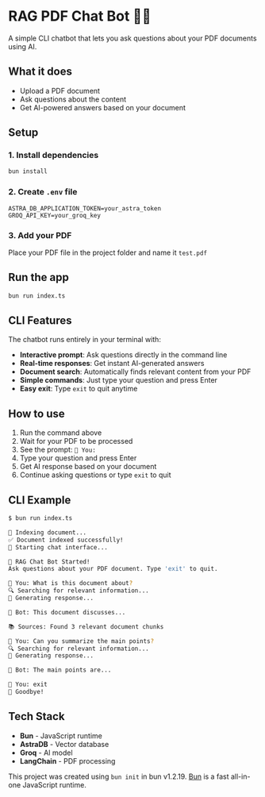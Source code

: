 # RAG PDF Chat Bot 🤖📄

A simple CLI chatbot that lets you ask questions about your PDF documents using AI.

## What it does

- Upload a PDF document
- Ask questions about the content
- Get AI-powered answers based on your document

## Setup

### 1. Install dependencies
```bash
bun install
```

### 2. Create `.env` file
```env
ASTRA_DB_APPLICATION_TOKEN=your_astra_token
GROQ_API_KEY=your_groq_key
```

### 3. Add your PDF
Place your PDF file in the project folder and name it `test.pdf`

## Run the app

```bash
bun run index.ts
```

## CLI Features

The chatbot runs entirely in your terminal with:

- **Interactive prompt**: Ask questions directly in the command line
- **Real-time responses**: Get instant AI-generated answers
- **Document search**: Automatically finds relevant content from your PDF
- **Simple commands**: Just type your question and press Enter
- **Easy exit**: Type `exit` to quit anytime

## How to use

1. Run the command above
2. Wait for your PDF to be processed
3. See the prompt: `🧑 You: `
4. Type your question and press Enter
5. Get AI response based on your document
6. Continue asking questions or type `exit` to quit

## CLI Example

```bash
$ bun run index.ts

📄 Indexing document...
✅ Document indexed successfully!
🚀 Starting chat interface...

🤖 RAG Chat Bot Started!
Ask questions about your PDF document. Type 'exit' to quit.

🧑 You: What is this document about?
🔍 Searching for relevant information...
🤖 Generating response...

🤖 Bot: This document discusses...

📚 Sources: Found 3 relevant document chunks

🧑 You: Can you summarize the main points?
🔍 Searching for relevant information...
🤖 Generating response...

🤖 Bot: The main points are...

🧑 You: exit
👋 Goodbye!
```

## Tech Stack

- **Bun** - JavaScript runtime
- **AstraDB** - Vector database 
- **Groq** - AI model
- **LangChain** - PDF processing

This project was created using `bun init` in bun v1.2.19. [Bun](https://bun.com) is a fast all-in-one JavaScript runtime.
